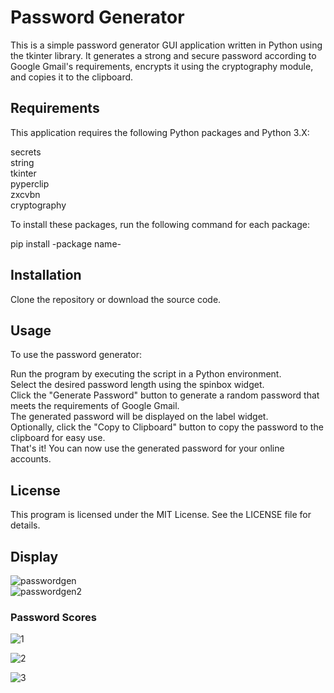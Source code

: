 # Password Generator
This is a simple password generator GUI application written in Python using the tkinter library. It generates a strong and secure password according to Google Gmail's requirements, encrypts it using the cryptography module, and copies it to the clipboard.

## Requirements
This application requires the following Python packages and Python 3.X:

secrets  
string  
tkinter  
pyperclip  
zxcvbn  
cryptography  

To install these packages, run the following command for each package:

pip install -package name-

## Installation
Clone the repository or download the source code.  

## Usage
To use the password generator:

Run the program by executing the script in a Python environment.  
Select the desired password length using the spinbox widget.  
Click the "Generate Password" button to generate a random password that meets the requirements of Google Gmail.  
The generated password will be displayed on the label widget.  
Optionally, click the "Copy to Clipboard" button to copy the password to the clipboard for easy use.  
That's it! You can now use the generated password for your online accounts.  
## License
This program is licensed under the MIT License. See the LICENSE file for details.

## Display
![passwordgen](https://user-images.githubusercontent.com/82400181/225818795-c2ecc097-17fd-4aea-a890-2e3a83acb5f0.jpg)  
![passwordgen2](https://user-images.githubusercontent.com/82400181/225818800-dd343c00-1223-4acf-81ac-fa10e1f121bf.jpg)

### Password Scores
![1](https://user-images.githubusercontent.com/82400181/226028791-52e4ef58-091e-463f-8d9c-377f18e52b15.jpg)


![2](https://user-images.githubusercontent.com/82400181/226028814-6f7719c4-64ec-4274-89a3-b81ecade162b.jpg)

![3](https://user-images.githubusercontent.com/82400181/226028826-1bec19fa-b5ba-459b-89c5-c011d4a4e20c.jpg)


